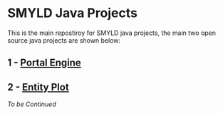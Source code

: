 # SMYLD Java Projects
This is the main repostiroy for SMYLD java projects, the main two open source java projects are shown below:

## 1 - [Portal Engine](apps/pe)

## 2 - [Entity Plot](apps/pe)


_To be Continued_
